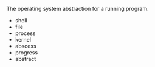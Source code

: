 The operating system abstraction for a running program.

* shell
* file
* process
* kernel
* abscess
* progress
* abstract
